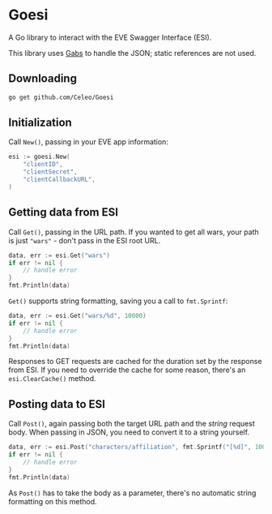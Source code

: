 # Goesi

A Go library to interact with the EVE Swagger Interface (ESI).

This library uses [Gabs](https://github.com/Jeffail/gabs) to handle the JSON; static references are not used.

## Downloading

```bash
go get github.com/Celeo/Goesi
```

## Initialization

Call `New()`, passing in your EVE app information:

```go
esi := goesi.New(
    "clientID",
    "clientSecret",
    "clientCallbackURL",
)
```

## Getting data from ESI

Call `Get()`, passing in the URL path. If you wanted to get all wars, your path is just `"wars"` - don't pass in the ESI root URL.

```go
data, err := esi.Get("wars")
if err != nil {
    // handle error
}
fmt.Println(data)
```

`Get()` supports string formatting, saving you a call to `fmt.Sprintf`:

```go
data, err := esi.Get("wars/%d", 10000)
if err != nil {
    // handle error
}
fmt.Println(data)
```

Responses to GET requests are cached for the duration set by the response from ESI. If you need to override the cache for some reason, there's an `esi.ClearCache()` method.

## Posting data to ESI

Call `Post()`, again passing both the target URL path and the _string_ request body. When passing in JSON, you need to convert it to a string yourself.

```go
data, err := esi.Post("characters/affiliation", fmt.Sprintf("[%d]", 100000))
if err != nil {
    // handle error
}
fmt.Println(data)
```

As `Post()` has to take the body as a parameter, there's no automatic string formatting on this method.
